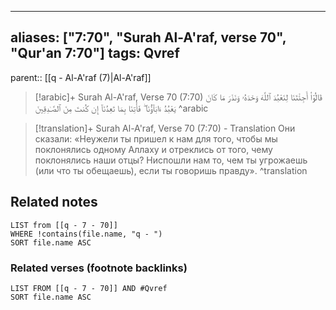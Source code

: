 
---
aliases: ["7:70", "Surah Al-A'raf, verse 70", "Qur'an 7:70"]
tags: Qvref
---

parent:: [[q - Al-A'raf (7)|Al-A'raf]]

> [!arabic]+ Surah Al-A'raf, Verse 70 (7:70)
> <span class="quran-arabic">قَالُوٓا۟ أَجِئْتَنَا لِنَعْبُدَ ٱللَّهَ وَحْدَهُۥ وَنَذَرَ مَا كَانَ يَعْبُدُ ءَابَآؤُنَا ۖ فَأْتِنَا بِمَا تَعِدُنَآ إِن كُنتَ مِنَ ٱلصَّـٰدِقِينَ</span>
^arabic

> [!translation]+ Surah Al-A'raf, Verse 70 (7:70) - Translation
> Они сказали: «Неужели ты пришел к нам для того, чтобы мы поклонялись одному Аллаху и отреклись от того, чему поклонялись наши отцы? Ниспошли нам то, чем ты угрожаешь (или что ты обещаешь), если ты говоришь правду».
^translation



## Related notes
```dataview
LIST from [[q - 7 - 70]]
WHERE !contains(file.name, "q - ")
SORT file.name ASC
```

### Related verses (footnote backlinks)
```dataview
LIST FROM [[q - 7 - 70]] AND #Qvref
SORT file.name ASC
```

